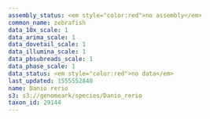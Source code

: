 ```yaml
---
assembly_status: <em style="color:red">no assembly</em>
common_name: zebrafish
data_10x_scale: 1
data_arima_scale: 1
data_dovetail_scale: 1
data_illumina_scale: 1
data_pbsubreads_scale: 1
data_phase_scale: 1
data_status: <em style="color:red">no data</em>
last_updated: 1555552840
name: Danio rerio
s3: s3://genomeark/species/Danio_rerio
taxon_id: 29144
---
```

